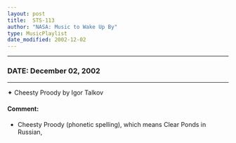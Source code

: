 ```yaml
---
layout: post
title:  STS-113
author: "NASA: Music to Wake Up By"
type: MusicPlaylist
date_modified: 2002-12-02
---
```


----
### DATE: December 02, 2002
----
✦ Cheesty Proody by Igor Talkov

#### Comment:
* Cheesty Proody (phonetic spelling), which means Clear Ponds in Russian,
